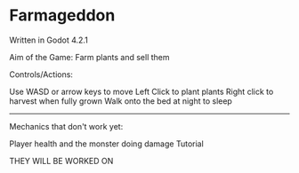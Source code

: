 # Farmageddon
Written in Godot 4.2.1




Aim of the Game: Farm plants and sell them




Controls/Actions:


Use WASD or arrow keys to move
Left Click to plant plants
Right click to harvest when fully grown
Walk onto the bed at night to sleep


---

Mechanics that don't work yet:


Player health and the monster doing damage
Tutorial

THEY WILL BE WORKED ON
